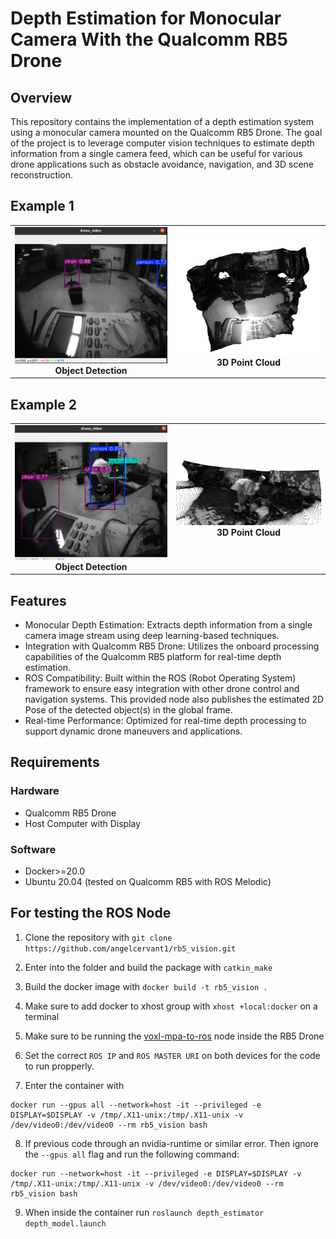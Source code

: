 # Depth Estimation for Monocular Camera With the Qualcomm RB5 Drone

## Overview

This repository contains the implementation of a depth estimation system using a monocular camera mounted on the Qualcomm RB5 Drone. The goal of the project is to leverage computer vision techniques to estimate depth information from a single camera feed, which can be useful for various drone applications such as obstacle avoidance, navigation, and 3D scene reconstruction. 

## Example 1
<table>
  <tr>
    <td align="center">
      <img src="src/depth_estimator/images/yolo2.png" alt="Object Detection" width="400"/><br>
      <b>Object Detection</b>
    </td>
    <td align="center">
      <img src="src/depth_estimator/images/depth3.png" alt="Depth Estimation" width="400"/><br>
      <b>3D Point Cloud</b>
    </td>
  </tr>
</table>

## Example 2
<table>
  <tr>
    <td align="center">
      <img src="src/depth_estimator/images/yolo1.png" alt="Object Detection" width="400"/><br>
      <b>Object Detection</b>
    </td>
    <td align="center">
      <img src="src/depth_estimator/images/depth1.png" alt="Depth Estimation" width="400"/><br>
      <b>3D Point Cloud</b>
    </td>
  </tr>
</table>



## Features

- Monocular Depth Estimation: Extracts depth information from a single camera image stream using deep learning-based techniques.
- Integration with Qualcomm RB5 Drone: Utilizes the onboard processing capabilities of the Qualcomm RB5 platform for real-time depth estimation.
- ROS Compatibility: Built within the ROS (Robot Operating System) framework to ensure easy integration with other drone control and navigation systems. This provided node also publishes the estimated 2D Pose of the detected object(s) in the global frame.
- Real-time Performance: Optimized for real-time depth processing to support dynamic drone maneuvers and applications.


## Requirements

### Hardware

  - Qualcomm RB5 Drone
  - Host Computer with Display

### Software

  - Docker>=20.0
  - Ubuntu 20.04 (tested on Qualcomm RB5 with ROS Melodic)


## For testing the ROS Node

1. Clone the repository with `git clone https://github.com/angelcervant1/rb5_vision.git`
3. Enter into the folder and build the package with `catkin_make`
4. Build the docker image with `docker build -t rb5_vision .`
5. Make sure to add docker to xhost group with `xhost +local:docker` on a terminal
6. Make sure to be running the [voxl-mpa-to-ros](https://gitlab.com/voxl-public/voxl-sdk/utilities/voxl-mpa-to-ros) node inside the RB5 Drone
7. Set the correct `ROS IP` and `ROS MASTER URI` on both devices for the code to run propperly.

8. Enter the container with
```
docker run --gpus all --network=host -it --privileged -e DISPLAY=$DISPLAY -v /tmp/.X11-unix:/tmp/.X11-unix -v /dev/video0:/dev/video0 --rm rb5_vision bash
```

8. If previous code through an nvidia-runtime or similar error. Then ignore the `--gpus all` flag and run the following command: 
```
docker run --network=host -it --privileged -e DISPLAY=$DISPLAY -v /tmp/.X11-unix:/tmp/.X11-unix -v /dev/video0:/dev/video0 --rm rb5_vision bash
```

9. When inside the container run `roslaunch depth_estimator depth_model.launch`

